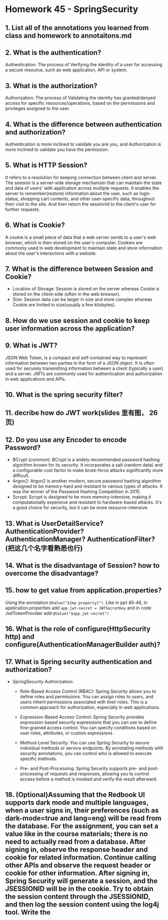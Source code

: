 # Homework 45 - SpringSecurity

## 1. List all of the annotations you learned from class and homework to annotaitons.md

## 2. What is the authentication?

Authentication: The process of Verifying the identity of a user for accessing a secure resource, such as web application, API or system.

## 3. What is the authorization?

Authorization: The process of Validating the identity has granted/denyed access for specific resources/operations, based on the permissions and privileges assigned to the user.

## 4. What is the difference between authentication and authorization?

Authentication is more inclined to validate you are you, and Authorization is more inclined to validate you have the permission.

## 5. What is HTTP Session?

It refers to a resolution for keeping connection between client and server. The seesion is a server-side storage mechanism that can maintain the state and data of users' with application across multiple requests. It enables the server to remember(restore) information about the user, such as login status, shopping cart contents, and other user-specific data, throughout their visit to the site. And then return the sessionId to the client's user for further requests.

## 6. What is Cookie?

A cookie is a small piece of data that a web server sends to a user's web browser, which is then stored on the user's computer. Cookies are commonly used in web development to maintain state and store information about the user's interactions with a website.

## 7. What is the difference between Session and Cookie?

- Location of Storage: Session is stored on the server whereas Cookie is stored on the client-side (often in the web browser).
- Size: Session data can be larger in size and more complex whereas Cookie are limited in size(usually a few kilobytes).

## 8. How do we use session and cookie to keep user information across the application?

## 9. What is JWT?

JSON Web Token, is a compact and self-contained way to represent information between two parties in the form of a JSON object. It is often used for securely transmitting information between a client (typically a user) and a server. JWTs are commonly used for authentication and authorization in web applications and APIs.

## 10. What is the spring security filter?

## 11. decribe how do JWT work(slides 里有图， 26 页)

## 12. Do you use any Encoder to encode Password?

- BCrypt (common): BCrypt is a widely recommended password hashing algorithm known for its security. It incorporates a salt (random data) and a configurable cost factor to make brute-force attacks significantly more difficult.
- Argon2: Argon2 is another modern, secure password hashing algorithm designed to be memory-hard and resistant to various types of attacks. It was the winner of the Password Hashing Competition in 2015.
- Scrypt: Scrypt is designed to be more memory-intensive, making it computationally expensive and resistant to hardware-based attacks. It's a good choice for security, but it can be more resource-intensive.

## 13. What is UserDetailService? AuthenticationProvider?AuthenticationManager? AuthenticationFilter?(把这几个名字看熟悉也行)

## 14. What is the disadvantage of Session? how to overcome the disadvantage?

## 15. how to get value from application.properties?

Using the annotation `@Value("${my.property}")`. Like in ppt 45-46, in application.properties add `app.jwt-secret = JWTSecretKey` and in code JwtTokenProvider add `@Value("$app.jwt-secret")`

## 16. What is the role of configure(HttpSecurity http) and configure(AuthenticationManagerBuilder auth)?

## 17. What is Spring security authentication and authorization?

- SpringSecurity Authorization:

  - Role-Based Access Control (RBAC): Spring Security allows you to define roles and permissions. You can assign roles to users, and users inherit permissions associated with their roles. This is a common approach for authorization, especially in web applications.

  - Expression-Based Access Control: Spring Security provides expression-based security expressions that you can use to define fine-grained access control. You can specify conditions based on user roles, attributes, or custom expressions.

  - Method-Level Security: You can use Spring Security to secure individual methods or service endpoints. By annotating methods with security annotations, you can control who is allowed to execute specific methods.

  - Pre- and Post-Processing: Spring Security supports pre- and post-processing of requests and responses, allowing you to control access before a method is invoked and verify the result afterward.

## 18. (Optional)Assuming that the Redbook UI supports dark mode and multiple languages, when a user signs in, their preferences (such as dark-mode=true and lang=eng) will be read from the database. For the assignment, you can set a value like in the course materials; there is no need to actually read from a database. After signing in, observe the response header and cookie for related information. Continue calling other APIs and observe the request header or cookie for other information. After signing in, Spring Security will generate a session, and the JSESSIONID will be in the cookie. Try to obtain the session content through the JSESSIONID, and then log the session content using the log4j tool. Write the
